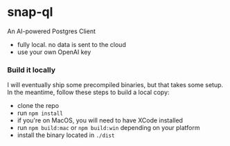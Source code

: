 # snap-ql

An AI-powered Postgres Client
* fully local. no data is sent to the cloud
* use your own OpenAI key

### Build it locally
I will eventually ship some precompiled binaries, but that takes some setup. In the meantime, follow these steps to build a local copy:

* clone the repo
* run `npm install`
* if you're on MacOS, you will need to have XCode installed
* run `npm build:mac` or `npm build:win` depending on your platform
* install the binary located in `./dist`

